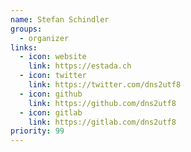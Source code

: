 ```yaml
---
name: Stefan Schindler
groups:
  - organizer
links:
  - icon: website
    link: https://estada.ch
  - icon: twitter
    link: https://twitter.com/dns2utf8
  - icon: github
    link: https://github.com/dns2utf8
  - icon: gitlab
    link: https://gitlab.com/dns2utf8
priority: 99
---
```

